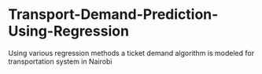 # Transport-Demand-Prediction-Using-Regression
Using various regression methods a ticket demand algorithm is modeled for transportation system in Nairobi
